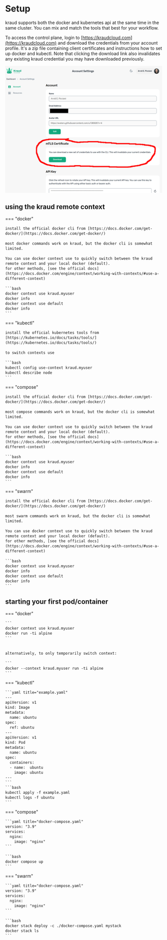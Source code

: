 

# Setup

kraud supports both the docker and kubernetes api at the same time in the same cluster.
You can mix and match the tools that best for your workflow.

To access the control plane, login to [https://kraudcloud.com](https://kraudcloud.com) and download the credentials from your account profile.
It's a zip file containing client certificates and instructions how to set up docker and kubectl.
Note that clicking the download link also invalidates any existing kraud credential you may have downloaded previously.

![login animation](login.png)


## using the kraud remote context

=== "docker"

    install the official docker cli from [https://docs.docker.com/get-docker/](https://docs.docker.com/get-docker/)

    most docker commands work on kraud, but the docker cli is somewhat limited.

    You can use docker context use to quickly switch between the kraud remote context and your local docker (default).
    for other methods, [see the official docs](https://docs.docker.com/engine/context/working-with-contexts/#use-a-different-context)

    ```bash
    docker context use kraud.myuser
    docker info
    docker context use default
    docker info
    ```

=== "kubectl"

    install the official kubernetes tools from [https://kubernetes.io/docs/tasks/tools/](https://kubernetes.io/docs/tasks/tools/)

    to switch contexts use

    ```bash
    kubectl config use-context kraud.myuser
    kubectl describe node
    ```

=== "compose"

    install the official docker cli from [https://docs.docker.com/get-docker/](https://docs.docker.com/get-docker/)

    most compose commands work on kraud, but the docker cli is somewhat limited.

    You can use docker context use to quickly switch between the kraud remote context and your local docker (default).
    for other methods, [see the official docs](https://docs.docker.com/engine/context/working-with-contexts/#use-a-different-context)

    ```bash
    docker context use kraud.myuser
    docker info
    docker context use default
    docker info
    ```

=== "swarm"

    install the official docker cli from [https://docs.docker.com/get-docker/](https://docs.docker.com/get-docker/)

    most swarm commands work on kraud, but the docker cli is somewhat limited.

    You can use docker context use to quickly switch between the kraud remote context and your local docker (default).
    for other methods, [see the official docs](https://docs.docker.com/engine/context/working-with-contexts/#use-a-different-context)

    ```bash
    docker context use kraud.myuser
    docker info
    docker context use default
    docker info
    ```



## starting your first pod/container

=== "docker"


    ```
    docker context use kraud.myuser
    docker run -ti alpine
    ```


    alternatively, to only temporarily switch context:

    ```
    docker --context kraud.myuser run -ti alpine
    ```


=== "kubectl"

    ```yaml title="example.yaml"
    ---
    apiVersion: v1
    kind: Image
    metadata:
      name: ubuntu
    spec:
      ref: ubuntu
    ---
    apiVersion: v1
    kind: Pod
    metadata:
      name: ubuntu
    spec:
      containers:
      - name:  ubuntu
        image: ubuntu
    ---
    ```
    ```bash
    kubectl apply -f example.yaml
    kubectl logs -f ubuntu
    ```


=== "compose"

    ```yaml title="docker-compose.yaml"
    version: "3.9"
    services:
      nginx:
        image: "nginx"
    ```
    
    ```bash
    docker compose up
    ```

=== "swarm"

    ```yaml title="docker-compose.yaml"
    version: "3.9"
    services:
      nginx:
        image: "nginx"
    ```
    
    ```bash
    docker stack deploy -c ./docker-compose.yaml mystack
    docker stack ls
    ```
